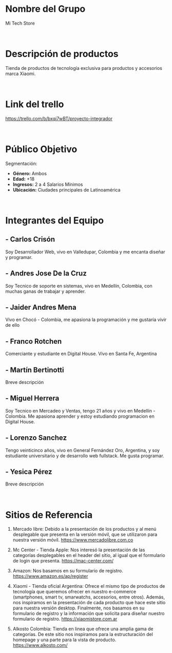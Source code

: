 # Nombre del Grupo
Mi Tech Store

<br />

# Descripción de productos
Tienda de productos de tecnología exclusiva para productos y accesorios marca Xiaomi.

<br />

# Link del trello
https://trello.com/b/bxqi7wBT/proyecto-integrador

<br />

# Público Objetivo
Segmentación:
- **Género:** Ambos 
- **Edad:** +18 
- **Ingresos:** 2 a 4 Salarios Mínimos
- **Ubicación:** Ciudades principales de Latinoamérica

<br />

# Integrantes del Equipo
## - Carlos Crisón
Soy Desarrollador Web, vivo en Valledupar, Colombia y me encanta diseñar y programar.

## - Andres Jose De la Cruz
Soy Tecnico de soporte en sistemas, vivo en Medellín, Colombia, con muchas ganas de trabajar y aprender.

## - Jaider Andres Mena
Vivo en Chocó - Colombia, me apasiona la programación y me gustaría vivir de ello

## - Franco Rotchen
Comerciante y estudiante en Digital House. Vivo en Santa Fe, Argentina

## - Martín Bertinotti
Breve descripción

## - Miguel Herrera
Soy Tecnico en Mercadeo y Ventas, tengo 21 años y vivo en Medellín - Colombia. Me apasiona aprender y estoy estudiando programacion en Digital House.

## - Lorenzo Sanchez
Tengo veinticinco años, vivo en General Fernández Oro, Argentina, y soy estudiante universitario y de desarrollo web fullstack. Me gusta programar.

## - Yesica Pérez
Breve descripción

<br />

# Sitios de Referencia
1. Mercado libre: Debido a la presentación de los productos y al menú desplegable que presenta en la versión móvil, que se utilizaron para nuestra versión móvil. https://www.mercadolibre.com.co

2. Mc Center - Tienda Apple: Nos interesó la presentación de las categorías desplegables en el header del sitio, al igual que el formulario de login que presenta. https://mac-center.com/

3. Amazon: Nos basamos en su formulario de registro. https://www.amazon.es/ap/register

4. Xiaomi - Tienda oficial Argentina: Ofrece el mismo tipo de productos de tecnología que queremos ofrecer en nuestro e-commerce (smartphones, smart tv, smarwatchs, accesorios, entre otros). Además, nos inspiramos en la presentación de cada producto que hace este sitio para nuestra versión desktop. Finalmente, nos basamos en su formulario de registro y la información que solicita para diseñar nuestro formulario de registro. https://xiaomistore.com.ar

5. Alkosto Colombia: Tienda en linea que ofrece una amplia gama de categorías. De este sitio nos inspiramos para la estructuración del homepage y una parte para la vista de producto. https://www.alkosto.com/

<br />
